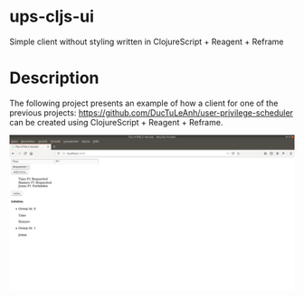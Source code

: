 # ups-cljs-ui
Simple client without styling written in ClojureScript + Reagent + Reframe

# Description

The following project presents an example of how a client for one of the previous projects:
https://github.com/DucTuLeAnh/user-privilege-scheduler
can be created using ClojureScript + Reagent + Reframe. 



![Macroarchitektur](example-ui.png)
